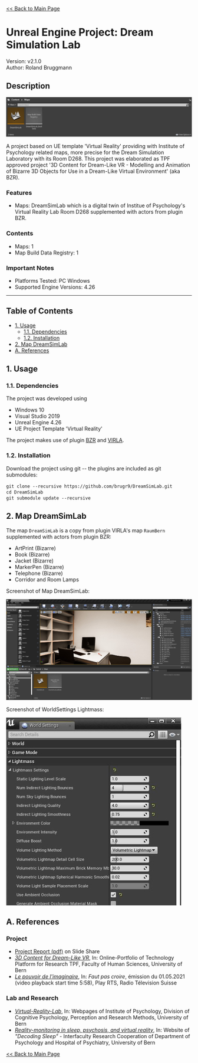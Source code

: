 [<< Back to Main Page](..)

# Unreal Engine Project: Dream Simulation Lab

Version: v2.1.0
<br>Author: Roland Bruggmann

## Description

![Screenshot of Project Content](Docs/ScreenshotProjectContent.jpg "Screenshot of Project Content")

A project based on UE template 'Virtual Reality' providing with Institute of Psychology related maps, more precise for the Dream Simulation Laboratory with its Room D268. This project was elaborated as TPF approved project '3D Content for Dream-Like VR - Modelling and Animation of Bizarre 3D Objects for Use in a Dream-Like Virtual Environment' (aka BZR).

### Features

* Maps: DreamSimLab which is a digital twin of Institue of Psychology's Virtual Reality Lab Room D268 supplemented with actors from plugin BZR.

### Contents

* Maps: 1
* Map Build Data Registry: 1

### Important Notes

* Platforms Tested: PC Windows
* Supported Engine Versions: 4.26

---

## Table of Contents

<!-- Start Document Outline -->

* [1. Usage](#1-usage)
  * [1.1. Dependencies](#11-dependencies)
  * [1.2. Installation](#12-installation)
* [2. Map DreamSimLab](#2-dreamsimlab)
* [A. References](#a-references)

<!-- End Document Outline -->

<div style='page-break-after: always'></div>

## 1. Usage

### 1.1. Dependencies

The project was developed using

* Windows 10
* Visual Studio 2019
* Unreal Engine 4.26
* UE Project Template 'Virtual Reality'

The project makes use of plugin [BZR](../BZR) and [VIRLA](../VIRLA).

### 1.2. Installation

Download the project using git -- the plugins are included as git submodules:

```shell
git clone --recursive https://github.com/brugr9/DreamSimLab.git
cd DreamSimLab
git submodule update --recursive
```

<div style='page-break-after: always'></div>

## 2. Map DreamSimLab

The map `DreamSimLab` is a copy from plugin VIRLA's map `RaumBern` supplemented with actors from plugin BZR:

* ArtPrint (Bizarre)
* Book (Bizarre)
* Jacket (Bizarre)
* MarkerPen (Bizarre)
* Telephone (Bizarre)
* Corridor and Room Lamps

Screenshot of Map DreamSimLab:

![Screenshot of Map DreamSimLab](Docs/Screenshot-Map-DreamSimLab.jpg "Screenshot of Map DreamSimLab")

Screenshot of WorldSettings Lightmass:

![Screenshot of WorldSettings Lightmass](Docs/UE4-WorldSettings-Lightmass.jpg "Screenshot of WorldSettings Lightmass")

## A. References

### Project

* <a href="https://www.slideshare.net/secret/lUQIwIEFTZYEq" target="_blank">Project Report (pdf)</a> on Slide Share
* <a href="https://www.tpf.philhum.unibe.ch/portfolio/dreamLikeVR" target="_blank">*3D Content for Dream-Like VR*</a>, In: Online-Portfolio of Technology Platform for Research TPF, Faculty of Human Sciences, University of Bern
* <a href="https://www.rts.ch/play/tv/redirect/detail/12161998?startTime=358)" target="_blank">*Le pouvoir de l'imaginaire*</a>, In: *Faut pas croire*, émission du 01.05.2021 (video playback start time 5:58), Play RTS, Radio Télevision Suisse

### Lab and Research

* <a href="https://www.kog.psy.unibe.ch/forschung/labors/virtual_reality_lab/index_ger.html" target="_blank">*Virtual-Reality-Lab*</a>, In: Webpages of Institute of Psychology, Division of Cognitive Psychology, Perception and Research Methods, University of Bern
* <a href="https://www.sleep.unibe.ch/research/projects/reality_monitoring_in_sleep_psychosis_and_virtual_reality/index_eng.html" target="_blank">*Reality-monitoring in sleep, psychosis, and virtual reality*</a>, In: Website of *"Decoding Sleep"* - Interfaculty Research Cooperation of Department of Psychology and Hospital of Psychiatry, University of Bern

[<< Back to Main Page](..)
